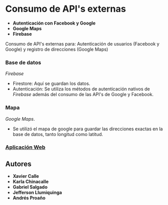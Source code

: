 # Consumo de API's externas
* **Autenticación con Facebook y Google** 
* **Google Maps** 
* **Firebase**

Consumo de API's externas para: 
Autenticación de usuarios (Facebook y Google) y registro de direcciones (Google Maps)

### Base de datos
_Firebase_
* Firestore: Aquí se guardan los datos.
* Autenticación: Se utiliza los métodos de autenticación nativos de _Firebase_ además del consumo de las API's de Google y Facebook.

### Mapa
_Google Maps_.
* Se utilizó el mapa de google para guardar las direcciones exactas en la base de datos, tanto longitud como latitud.

### [Aplicación Web](https://adapp-8ab2c.firebaseapp.com/)


## Autores
* **Xavier Calle** 
* **Karla Chinacalle** 
* **Gabriel Salgado** 
* **Jefferson Llumiquinga** 
* **Andrés Proaño** 
